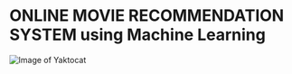 # ONLINE MOVIE RECOMMENDATION SYSTEM using Machine Learning
![Image of Yaktocat](https://www.youtube.com/watch?v=qtteVVHNQ5I)
